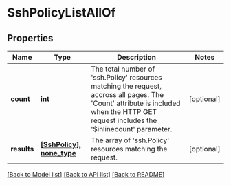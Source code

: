 # SshPolicyListAllOf

## Properties
Name | Type | Description | Notes
------------ | ------------- | ------------- | -------------
**count** | **int** | The total number of &#39;ssh.Policy&#39; resources matching the request, accross all pages. The &#39;Count&#39; attribute is included when the HTTP GET request includes the &#39;$inlinecount&#39; parameter. | [optional] 
**results** | [**[SshPolicy], none_type**](SshPolicy.md) | The array of &#39;ssh.Policy&#39; resources matching the request. | [optional] 

[[Back to Model list]](../README.md#documentation-for-models) [[Back to API list]](../README.md#documentation-for-api-endpoints) [[Back to README]](../README.md)


